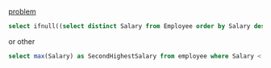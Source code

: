 [problem](https://leetcode.com/problems/second-highest-salary/)
```sql
select ifnull((select distinct Salary from Employee order by Salary desc limit 1,1), null) as SecondHighestSalary;
```

or other
```sql
select max(Salary) as SecondHighestSalary from employee where Salary < (select max(Salary) from employee);
```

